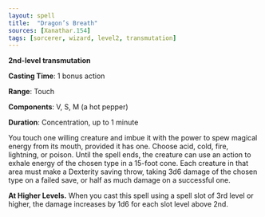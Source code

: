 ```yaml
---
layout: spell
title:  "Dragon’s Breath"
sources: [Xanathar.154]
tags: [sorcerer, wizard, level2, transmutation]
---
```


**2nd-level transmutation**

**Casting Time**: 1 bonus action

**Range**: Touch

**Components**: V, S, M (a hot pepper)

**Duration**: Concentration, up to 1 minute

You touch one willing creature and imbue it with the power to spew magical energy from its mouth, provided it has one. Choose acid, cold, fire, lightning, or poison. Until the spell ends, the creature can use an action to exhale energy of the chosen type in a 15-foot cone. Each creature in that area must make a Dexterity saving throw, taking 3d6 damage of the chosen type on a failed save, or half as much damage on a successful one.

**At Higher Levels.** When you cast this spell using a spell slot of 3rd level or higher, the damage increases by 1d6 for each slot level above 2nd.
